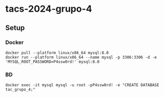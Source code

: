 # tacs-2024-grupo-4

## Setup
### Docker
    docker pull --platform linux/x86_64 mysql:8.0
    docker run --platform linux/x86_64 --name mysql -p 3306:3306 -d -e 'MYSQL_ROOT_PASSWORD=P4ssw0rd!' mysql:8.0

### BD
    docker exec -it mysql mysql -u root -pP4ssw0rd! -e "CREATE DATABASE tac_grupo_4;"


